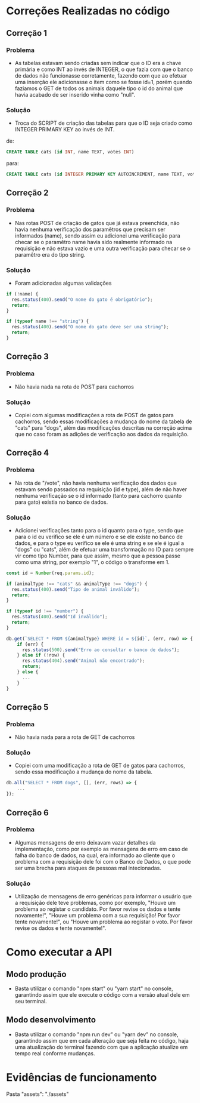 # Correções Realizadas no código

## Correção 1

### Problema

- As tabelas estavam sendo criadas sem indicar que o ID era a chave primária e como INT ao invés de INTEGER, o que fazia com que o banco de dados não funcionasse corretamente, fazendo com que ao efetuar uma inserção ele adicionasse o item como se fosse id=1, porém quando faziamos o GET de todos os animais daquele tipo o id do animal que havia acabado de ser inserido vinha como "null".

### Solução

- Troca do SCRIPT de criação das tabelas para que o ID seja criado como INTEGER PRIMARY KEY ao invés de INT.

de:

```sql
CREATE TABLE cats (id INT, name TEXT, votes INT)
```

para:

```sql
CREATE TABLE cats (id INTEGER PRIMARY KEY AUTOINCREMENT, name TEXT, votes INT)
```

## Correção 2

### Problema

- Nas rotas POST de criação de gatos que já estava preenchida, não havia nenhuma verificação dos paramêtros que precisam ser informados (name), sendo assim eu adicionei uma verificação para checar se o paramêtro name havia sido realmente informado na requisição e não estava vazio e uma outra verificação para checar se o paramêtro era do tipo string.

### Solução

- Foram adicionadas algumas validações

```js
if (!name) {
  res.status(400).send("O nome do gato é obrigatório");
  return;
}
```

```js
if (typeof name !== "string") {
  res.status(400).send("O nome do gato deve ser uma string");
  return;
}
```

## Correção 3

### Problema

- Não havia nada na rota de POST para cachorros

### Solução

- Copiei com algumas modificações a rota de POST de gatos para cachorros, sendo essas modificações a mudança do nome da tabela de "cats" para "dogs", além das modificações descritas na correção acima que no caso foram as adições de verificação aos dados da requisição.

## Correção 4

### Problema

- Na rota de "/vote", não havia nenhuma verificação dos dados que estavam sendo passados na requisição (id e type), além de não haver nenhuma verificação se o id informado (tanto para cachorro quanto para gato) existia no banco de dados.

### Solução

- Adicionei verificações tanto para o id quanto para o type, sendo que para o id eu verifico se ele é um número e se ele existe no banco de dados, e para o type eu verifico se ele é uma string e se ele é igual a "dogs" ou "cats", além de efetuar uma transformação no ID para sempre vir como tipo Number, para que assim, mesmo que a pessoa passe como uma string, por exemplo "1", o código o transforme em 1.

```js
const id = Number(req.params.id);
```

```js
if (animalType !== "cats" && animalType !== "dogs") {
  res.status(400).send("Tipo de animal inválido");
  return;
}
```

```js
if (typeof id !== "number") {
  res.status(400).send("Id inválido");
  return;
}
```

```js
db.get(`SELECT * FROM ${animalType} WHERE id = ${id}`, (err, row) => {
    if (err) {
      res.status(500).send("Erro ao consultar o banco de dados");
    } else if (!row) {
      res.status(404).send("Animal não encontrado");
      return;
    } else {
      ...
    }
}
```

## Correção 5

### Problema
- Não havia nada para a rota de GET de cachorros

### Solução
- Copiei com uma modificação a rota de GET de gatos para cachorros, sendo essa modificação a mudança do nome da tabela.

```js
db.all("SELECT * FROM dogs", [], (err, rows) => {
    ...
});
```

## Correção 6

### Problema
- Algumas mensagens de erro deixavam vazar detalhes da implementação, como por exemplo as mensagens de erro em caso de falha do banco de dados, na qual, era informado ao cliente que o problema com a requisição dele foi com o Banco de Dados, o que pode ser uma brecha para ataques de pessoas mal intecionadas.

### Solução
- Utilização de mensagens de erro genéricas para informar o usuário que a requisição dele teve problemas, como por exemplo, "Houve um problema ao registar o candidato. Por favor revise os dados e tente novamente!", "Houve um problema com a sua requisição! Por favor tente novamente!", ou "Houve um problema ao registar o voto. Por favor revise os dados e tente novamente!".

# Como executar a API

## Modo produção

- Basta utilizar o comando "npm start" ou "yarn start" no console, garantindo assim que ele execute o código com a versão atual dele em seu terminal.

## Modo desenvolvimento

- Basta utilizar o comando "npm run dev" ou "yarn dev" no console, garantindo assim que em cada alteração que seja feita no código, haja uma atualização do terminal fazendo com que a aplicação atualize em tempo real conforme mudanças.

# Evidências de funcionamento

Pasta "assets": "./assets"